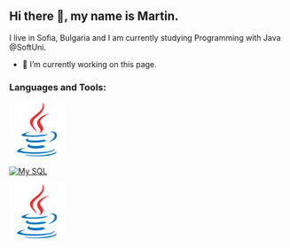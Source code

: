 ## Hi there 👋, my name is Martin.

I live in Sofia, Bulgaria and I am currently studying Programming with Java @SoftUni.

- 🔭 I’m currently working on this page. 

<h3 align="left">Languages and Tools:</h3>
<p align="left"> <a href="https://softuni.bg" target="_blank" rel="noreferrer"> <img src="https://raw.githubusercontent.com/devicons/devicon/master/icons/java/java-original.svg" alt="java" width="100" height="100"/> </a> </p>

 <a href="https://softuni.bg" target="_blank" rel="noreferrer"> <img src="https://dri.es/files/images/blog/mysql.jpg" alt="My SQL" width="150" height="100"/> </a> 

<p align="left"> <a href="https://softuni.bg" target="_blank" rel="noreferrer"> <img src="https://raw.githubusercontent.com/devicons/devicon/master/icons/java/java-original.svg" alt="java" width="100" height="100"/> </a> </p>


